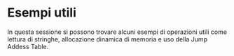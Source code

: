 # Esempi utili

In questa sessione si possono trovare alcuni esempi di operazioni utili come lettura di stringhe, allocazione dinamica di memoria e uso della Jump Addess Table.
